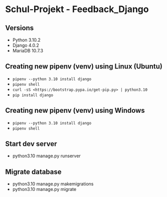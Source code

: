 # Schul-Projekt - Feedback_Django #

## Versions ##
- Python 3.10.2
- Django 4.0.2
- MariaDB 10.7.3

## Creating new pipenv (venv) using Linux (Ubuntu) ##
- ```pipenv --python 3.10 install django```
- ```pipenv shell```
- ```curl -sS <https://bootstrap.pypa.io/get-pip.py> | python3.10```
- ```pip install django```

## Creating new pipenv (venv) using Windows ##
- ```pipenv --python 3.10 install django```
- ```pipenv shell```

## Start dev server
- python3.10 manage.py runserver

## Migrate database
- python3.10 manage.py makemigrations
- python3.10 manage.py migrate
